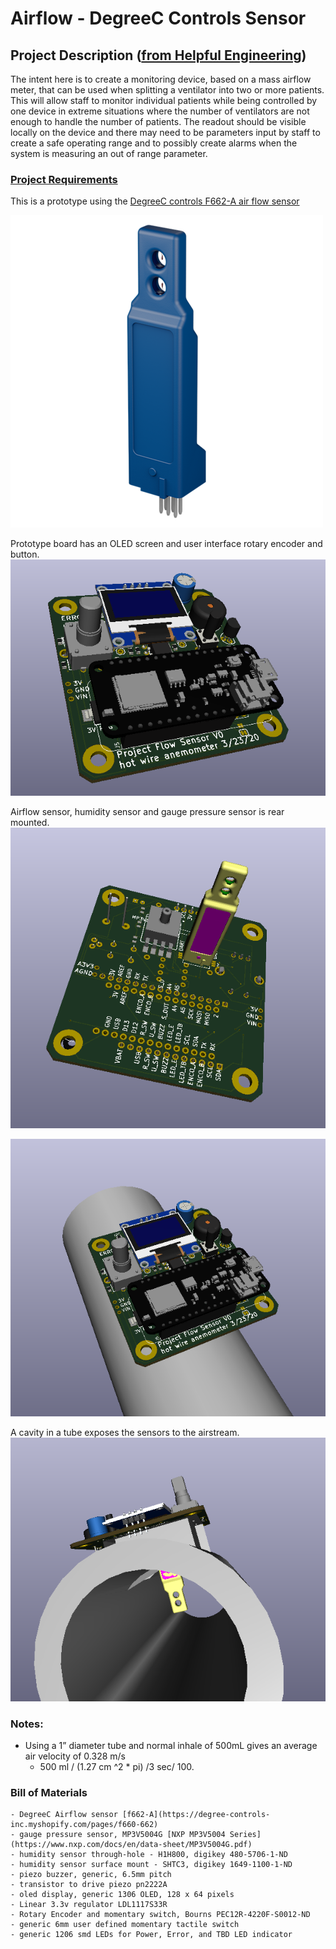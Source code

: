# Airflow - DegreeC Controls Sensor

## Project Description ([from Helpful Engineering](https://www.helpfulengineering.org/))
The intent here is to create a monitoring device, based on a mass airflow meter, that can be used when splitting a ventilator into two or more patients. This will allow staff to monitor individual patients while being controlled by one device in extreme situations where the number of ventilators are not enough to handle the number of patients. The readout should be visible locally on the device and there may need to be parameters input by staff to create a safe operating range and to possibly create alarms when the system is measuring an out of range parameter.


### [Project Requirements](https://docs.google.com/document/d/17Ps910A2vRwnM4EM6F-71GNG1XNa0PaeImd53F7428c/edit?usp=sharing)

This is a prototype using the [DegreeC controls F662-A air flow sensor](https://degree-controls-inc.myshopify.com/pages/f660-662)


![foo](https://github.com/hydronics2/COVID-19-Airflow-Sensor-DegreeC/blob/master/pics/f66x_sensor_pic.png)

Prototype board has an OLED screen and user interface rotary encoder and button.
![foo](https://github.com/hydronics2/COVID-19-Airflow-Sensor-DegreeC/blob/master/pics/board1.png)

Airflow sensor, humidity sensor and gauge pressure sensor is rear mounted.
![foo](https://github.com/hydronics2/COVID-19-Airflow-Sensor-DegreeC/blob/master/pics/board2.png)

![foo](https://github.com/hydronics2/COVID-19-Airflow-Sensor-DegreeC/blob/master/pics/pcb_on_tube.PNG)

A cavity in a tube exposes the sensors to the airstream.
![foo](https://github.com/hydronics2/COVID-19-Airflow-Sensor-DegreeC/blob/master/pics/pcb_on_tube2.PNG)



### Notes:
- Using a 1” diameter tube and normal inhale of 500mL gives an average air velocity of 0.328 m/s
	- 500 ml / (1.27 cm ^2 * pi) /3 sec/ 100.

### Bill of Materials
	- DegreeC Airflow sensor [f662-A](https://degree-controls-inc.myshopify.com/pages/f660-662)
	- gauge pressure sensor, MP3V5004G [NXP MP3V5004 Series](https://www.nxp.com/docs/en/data-sheet/MP3V5004G.pdf)
	- humidity sensor through-hole - H1H800, digikey 480-5706-1-ND
	- humidity sensor surface mount - SHTC3, digikey 1649-1100-1-ND
	- piezo buzzer, generic, 6.5mm pitch
	- transistor to drive piezo pn2222A
	- oled display, generic 1306 OLED, 128 x 64 pixels
	- Linear 3.3v regulator LDL1117S33R
	- Rotary Encoder and momentary switch, Bourns PEC12R-4220F-S0012-ND
	- generic 6mm user defined momentary tactile switch
	- generic 1206 smd LEDs for Power, Error, and TBD LED indicator
